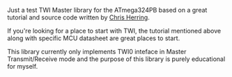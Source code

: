 Just a test TWI Master library for the ATmega324PB based on a great tutorial and 
source code written by [Chris Herring](http://www.chrisherring.net/all/tutorial-interrupt-driven-twi-interface-for-avr-part1/).

If you're looking for a place to start with TWI, the tutorial mentioned above along with specific MCU datasheet are great places to start.

This library currently only implements TWI0 inteface in Master Transmit/Receive mode and the purpose of this library is purely educational for myself.